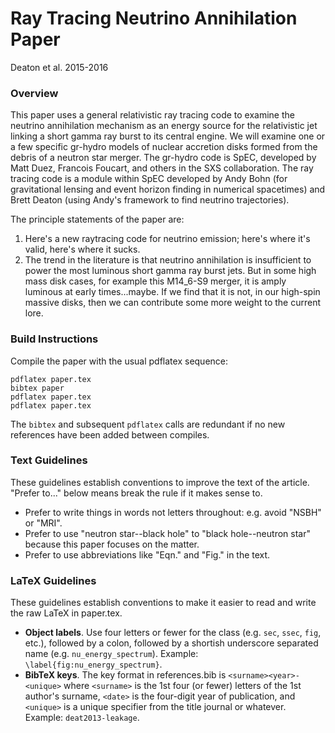 # Ray Tracing Neutrino Annihilation Paper
Deaton et al. 2015-2016

### Overview
This paper uses a general relativistic ray tracing code to examine the neutrino
annihilation mechanism as an energy source for the relativistic jet linking
a short gamma ray burst to its central engine. We will examine one or a few
specific gr-hydro models of nuclear accretion disks formed from the debris of a
neutron star merger. The gr-hydro code is SpEC, developed by Matt Duez, Francois
Foucart, and others in the SXS collaboration. The ray tracing code is a module
within SpEC developed by Andy Bohn (for gravitational lensing and event horizon
finding in numerical spacetimes) and Brett Deaton (using Andy's framework
to find neutrino trajectories).

The principle statements of the paper are:

1. Here's a new raytracing code for neutrino emission; here's where it's valid,
   here's where it sucks.
2. The trend in the literature is that neutrino annihilation is insufficient to
   power the most luminous short gamma ray burst jets. But in some high mass disk
   cases, for example this M14_6-S9 merger, it is amply luminous at early
   times...maybe. If we find that it is not, in our high-spin massive disks, then
   we can contribute some more weight to the current lore.

### Build Instructions
Compile the paper with the usual pdflatex sequence:
```
pdflatex paper.tex
bibtex paper
pdflatex paper.tex
pdflatex paper.tex
```
The `bibtex` and subsequent `pdflatex` calls are redundant if no new references
have been added between compiles.

### Text Guidelines
These guidelines establish conventions to improve the text of the article.
"Prefer to..." below means break the rule if it makes sense to.

* Prefer to write things in words not letters throughout: e.g. avoid "NSBH" or
  "MRI".
* Prefer to use "neutron star--black hole" to "black hole--neutron star"
  because this paper focuses on the matter.
* Prefer to use abbreviations like "Eqn." and "Fig." in the text.

### LaTeX Guidelines
These guidelines establish conventions to make it easier to read and write
the raw LaTeX in paper.tex.

* __Object labels__.
  Use four letters or fewer for the class (e.g. `sec`, `ssec`, `fig`, etc.),
  followed by a colon,
  followed by a shortish underscore separated name (e.g. `nu_energy_spectrum`).
  Example: `\label{fig:nu_energy_spectrum}`.
* __BibTeX keys__.
  The key format in references.bib is `<surname><year>-<unique>` where
  `<surname>` is the 1st four (or fewer) letters of the 1st author's surname,
  `<date>` is the four-digit year of publication, and
  `<unique>` is a unique specifier from the title journal or whatever.
  Example: `deat2013-leakage`.
